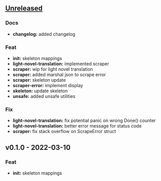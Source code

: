 <a name="unreleased"></a>
## [Unreleased]

### Docs
- **changelog:** added changelog

### Feat
- **init:** skeleton mappings
- **light-novel-translation:** implemented scraper
- **scraper:** wip for light novel translation
- **scraper:** added marshal json to scrape error
- **scraper:** skeleton update
- **scraper-error:** implement display
- **skeleton:** update skeleton
- **unsafe:** added unsafe utilities

### Fix
- **light-novel-translation:** fix potential panic on wrong Done() counter
- **light-novel-translation:** better error message for status code
- **scraper:** fix stack overflow on ScrapeError struct


<a name="v0.1.0"></a>
## v0.1.0 - 2022-03-10
### Feat
- **init:** skeleton mappings


[Unreleased]: https://github.com/tigorlazuardi/epub-scraper/compare/v0.1.0...HEAD
